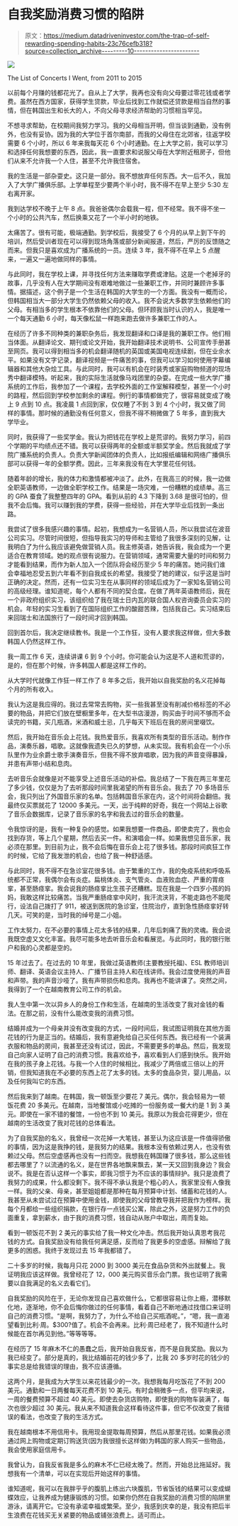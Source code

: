 # 自我奖励消费习惯的陷阱

> 原文：<https://medium.datadriveninvestor.com/the-trap-of-self-rewarding-spending-habits-23c76cefb318?source=collection_archive---------10----------------------->

![](img/790ab6afc3531a80ca86cd22e92b3aef.png)

The List of Concerts I Went, from 2011 to 2015

以前每个月赚的钱都花光了。自从上了大学，我再也没有向父母要过零花钱或者学费。虽然在西方国家，获得学生贷款，毕业后找到工作就偿还贷款是相当自然的事情，但在韩国出生和长大的人，不向父母寻求经济帮助的习惯相当罕见。

不想寻求帮助，在校期间我努力学习。我的父母相当开明，但当谈到通勤，没有例外，也没有妥协。因为我的大学位于首尔南部，而我的父母住在北郊省，往返学校需要 6 个小时，所以 6 年来我每天花 6 个小时通勤。在上大学之前，我可以学习和选择任何我想要的东西，因此，我一直要求和说服父母在大学附近租房子，但他们从来不允许我一个人住，甚至不允许我住宿舍。

我的生活是一部杂耍史。这只是一部分。我不想放弃任何东西。大一后不久，我加入了大学广播俱乐部。上学单程至少要两个半小时，我不得不在早上至少 5:30 左右离开家。

我到达学校不晚于上午 8 点。我爸爸偶尔会载我一程，但不经常。我不得不坐一个小时的公共汽车，然后换乘又花了一个半小时的地铁。

太痛苦了。很有可能，极端通勤。到学校后，我接受了 6 个月的从早上到下午的培训，然后受训者现在可以得到现场角落或部分新闻报道，然后，严厉的反馈随之而来。但我只是喜欢成为广播系统的一员。连续 3 年，我不得不在早上 5 点醒来，一遍又一遍地做同样的事情。

与此同时，我在学校上课，并寻找任何方法来赚取学费或津贴。这是一个老掉牙的故事，几乎没有人在大学期间没有艰难地做过一些兼职工作，并同时兼顾许多事情。据描述，这个例子是一个生活在韩国的大学生的一个方面。我没有一概而论，但韩国相当大一部分大学生仍然依赖父母的收入。我不会说大多数学生依赖他们的父母。有相当多的学生根本不依靠他们的父母。但环顾我当时认识的人，我是唯一一个每天通勤 6 小时，每天像松鼠一样跑来跑去做许多兼职工作的人。

在经历了许多不同种类的兼职杂务后，我发现翻译和口译是我的兼职工作。他们相当体面。从翻译论文、期刊或论文开始，我开始翻译技术说明书、公司宣传手册甚至网页。我可以得到相当多的机会翻译随机的英国或美国电视连续剧，但在业余水平。如果没有文字记录，翻译视频是一件痛苦的事，但我可以学习如何使用字幕编辑器和其他大杂烩工具。与此同时，我可以有机会在时装秀或家庭购物频道的现场秀中翻译模特。听起来，我的实际生活就像马戏团里的杂耍。在完成一些大学广播系统的工作后，我参加了一个课程，去学校外面的工作室解释模型，甚至一个小时的路程，然后回到学校参加剩余的课程。例行的事情都做完了，很容易就变成了晚上 9 点到 10 点。我凌晨 1 点回到家，仅仅睡了不到 3 到 4 个小时，我又做了同样的事情。那时候的通勤没有任何意义，但我不得不稍微做了 5 年多，直到我大学毕业。

同时，我获得了一些奖学金。我认为把钱花在学校上是荒谬的。我努力学习，前四个学期的平均绩点还不错。我可以获得两年的全额或半额奖学金。然后我就成了学院广播系统的负责人。负责大学新闻团体的负责人，比如报纸编辑和网络广播俱乐部可以获得一年的全额学费。因此，三年来我没有在大学里花任何钱。

随着年龄的增长，我的体力和激情都被冲淡了。此外，在我高三的时候，我一边做全职英语教师，一边做全职学校工作。结果是一场灾难，一份糟糕的成绩单。高三的 GPA 蚕食了我整整四年的 GPA。看到从前的 4.3 下降到 3.68 是很可怕的，但我不会后悔。我可以赚到我的学费，获得一些经验，并在大学毕业后找到一条出路。

我尝试了很多我感兴趣的事情。起初，我想成为一名营销人员，所以我尝试在波音公司实习。尽管时间很短，但指导我实习的导师和主管给了我很多深刻的见解，让我明白了为什么我应该避免做营销人员。我主修英语，她告诉我，我会成为一个更适合在教育领域。她的观点很有说服力。在营销领域，通常需要大量的时间和努力才能看到结果，而作为新人加入一个团队将会经历至少 5 年的痛苦。她问我们谁会幸福地忍受五到六年看不到自我成长的希望。我接受了她的建议，似乎这是当时正确的决定。然而，还有一位实习生在从事同样的领域后成为了一家知名营销公司的高级经理。谁知道呢，每个人都有不同的契合度。在做了两年英语教师后，我在一个非政府组织实习，该组织给了我在瑞士日内瓦的联合国人权咨询委员会实习的机会。年轻的实习生看到了在国际组织工作的酸甜苦辣，包括我自己。实习结束后来回瑞士和法国旅行了一段时间才回到韩国。

回到首尔后，我决定继续教书。我是一个工作狂，没有人要求我这样做，但大多数韩国人仍然这样工作。

我一周工作 6 天，连续讲课 6 到 9 个小时。你可能会认为这是不人道和荒谬的，是的，但在那个时候，许多韩国人都是这样工作的。

从大学时代就像工作狂一样工作了 8 年多之后，我开始以自我奖励的名义花掉每个月的所有收入。

我认为这是我应得的。我过去常常去购物，买一些我甚至没有削减价格标签的不必要的物品，并把它们放在壁橱里多年，在大型书店漫游，购买由于时间不够而不会读完的书籍，买几瓶酒，米酒和威士忌，几乎每天下班后在我的房间里啜饮。

然后，我开始在音乐会上花钱。我热爱音乐，我喜欢所有类型的音乐活动。制作作品，演奏乐器，唱歌。这就像我遗失已久的梦想，从未实现。我有机会在一个小乐队里作为业余爵士歌手演奏音乐，但我不得不放弃唱歌，因为我的声音变得暴躁，并患有声带小结和息肉。

去听音乐会就像是对不能享受上述音乐活动的补偿。我总结了一下我在两三年里花了多少钱，仅仅是为了去听那段时间里我渴望的所有音乐会。我去了 70 多场音乐会，我只列出了外国音乐家的名单。包括韩国音乐家在内，这个时间将会翻倍。我最终仅买票就花了 12000 多美元。一天，出于纯粹的好奇，我在一个网站上谷歌了音乐会数据库，记录了音乐家的名字和我去过的音乐会的数量。

令我惊讶的是，我有一种复杂的感觉。如果我想要一件商品，即使卖完了，我也会找到存货，等上几个星期，然后去买一件。和演唱会一样。如果我想见音乐家，我必须在那里。到目前为止，我不会后悔在音乐会上花了很多钱。那段时间疯狂工作的时候，它给了我发泄的机会，也给了我一种舒适感。

与此同时，我不得不在急诊室花很多钱。由于繁重的工作，我的免疫系统和呼吸系统都不正常，我偶尔会有炎症。扁桃体炎、支气管炎、血液败血症、严重的胃痉挛，甚至肠痉挛。我会说我的肠痉挛比生孩子还糟糕。现在我是一个四岁小孩的妈妈，我敢这样比较痛苦。当我严重肠痉挛中风时，我汗流浃背，不能走路也不能爬行，设法自己拨打了 911，被送到医院的急诊室，住院治疗，直到急性肠痉挛好转几天。可笑的是，当时我的绰号是二小姐。

工作太努力，在不必要的事情上花太多钱的结果，几年后刺痛了我的灵魂。我会说我既空虚又文化丰富。我尽可能多地去听音乐会和看展览。与此同时，我的银行账户和我的心灵都是空的。

15 年过去了。在过去的 10 年里，我做过英语教师(主要教授托福)、ESL 教师培训师、翻译、英语会议主持人、广播节目主持人和在线讲师。我会过度使用我的声音和声带。我的声音沙哑了。我有声带损伤和息肉。我再也不能讲课了。突然之间，我得到了一个在越南教育公司工作的机会。

我人生中第一次以异乡人的身份工作和生活，在越南的生活改变了我对金钱的看法。在那之前，没有什么能改变我的消费习惯。

结婚并成为一个母亲并没有改变我的方式，一段时间后，我试图证明我在其他方面花钱的行为是正当的。结婚后，我有意避免给自己买任何东西。我已经有一个装满衣服和物品的房间，我甚至还没有试过，因此，不需要更多的单品。然后，我发现自己向家人证明了自己的消费习惯。我喜欢给予，喜欢看到人们感到快乐。我开始在我的孩子身上花钱。与我一个人住的时候相比，我减少了两倍或三倍以上的开销，但我知道我在不必要的东西上花了太多的钱。太多的食品杂货，婴儿用品，以及任何我叫它的东西。

然后我来到了越南。在韩国，我一顿饭至少要花 7 美元。偶尔，我会轻易为一顿饭花费 20 多美元。在越南，当地餐馆或小吃摊的一份服务或一餐大约是 1 到 3 美元。即使在一家不错的餐馆，一份也不到 10 美元。我原以为我会花得更少，但在越南的生活改变了我对花钱的总体看法。

为了自我奖励的名义，我曾经一次花掉一大笔钱，甚至认为这应该是一件值得骄傲的事情，因为这是我挣的钱，是我努力的结果。我根本没有依赖过男人，也没有依赖过父母。然后空虚感再也没有一扫而空。我想我在韩国赚了很多钱，那么这些钱都去哪里了？以流通的名义，是在世界各地飘来飘去，某一天又回到我身边？我会说不。我是在否认这样一个事实，即我习惯于为不应该的事情辩护。我只是浪费了我努力的成果，什么都没剩下。我不得不承认我是个粗心的人，我家里没有人像我一样。我的父亲、母亲，甚至姐姐都是那种在每月预算中计划、储蓄和花钱的人。我甚至从未尝试过在预算中使用金钱，即使我的父母曾教导我并把我作为榜样。我每个月都给一些组织捐款，在银行存一点钱买公寓，除此之外，这是努力工作的负面重复，拿到薪水，由于我的消费习惯，钱自动从账户中取出，周而复始。

看到一顿饭花不到 2 美元的事实给了我一种文化冲击。然后我开始认真思考我花钱的方式。自我奖励没有给我任何满足感，反而给了我更多的空虚感。辩解给了我更多的困惑。我终于发现过去 15 年我都错了。

二十多岁的时候，我每月只花 2000 到 3000 美元在食品杂货和外出就餐上。我证明我应该这样做。我曾经花了 12，000 美元购买音乐会门票。我也证明了我需要以自我满足的名义去看它们。

自我奖励的风险在于，无论你发现自己喜欢做什么，它都很容易让你上瘾，潜移默化地，逐渐地，你不会后悔你做过的任何事情，看着自己不断地通过找借口来证明自己的消费习惯。“是啊，我努力了，为什么不给自己买瓶酒呢。”，“嗯，我一直渴望看到比利·周。$300?值了。机会不会再来。比利·周已经老了，我不知道什么时候能在首尔再见到他。”等等等等。

在经历了 15 年麻木不仁的愚蠢之后，我开始自我反省，而不是自我奖励。我以为我已经变了。部分是真的，我比结婚前花的钱少多了，比我 20 多岁时花的钱少的事实总是给我错误的理由，我不应该遵循。

这两个月，是我成为大学生以来花钱最少的一次。我想我每月吃饭花了不到 200 美元。通勤和一日两餐每天花费不到 10 美元。有时会稍微多一点，但平均来说，一周的餐费预算不超过 40 美元。即使去杂货店购物，即使我的购物车装满了，每次也很少超过 30 美元。我从来不知道我会这样看待这件事，但它不仅改变了我错误的看法，也改变了我的生活方式。

我在越南根本不用信用卡。我用现金提取每周预算，然后从那里花钱。如果我必须通过网上购物或定期订购送货(因为我很擅长这样做)为韩国的家人购买一些物品，我会使用家庭信用卡。

我曾认为，自我反省我是多么的麻木不仁已经太晚了。然而，开始总比拖延好。我想我有一个清单，可以在实现后开始这样的事情。

谁知道呢，我可以在我胖乎乎的腹肌上练出六块腹肌，节省饭钱的结果可以变成蝴蝶效应，让我养成为健康锻炼的习惯。如果你仍然在自我奖励的消费习惯的陷阱里游泳，请离开它。它没有承诺幸福或繁荣。至少，我感到庆幸的是，我没有把后半生浪费在花钱买无关紧要的物品或铺张浪费上。适可而止。